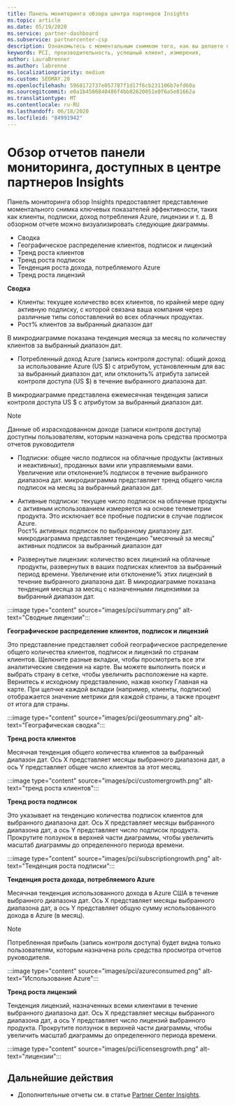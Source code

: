 ```yaml
---
title: Панель мониторинга обзора центра партнеров Insights
ms.topic: article
ms.date: 05/19/2020
ms.service: partner-dashboard
ms.subservice: partnercenter-csp
description: Ознакомьтесь с моментальным снимком того, как вы делаете продажи и развертывание, рост клиентов и рост дохода с помощью лицензий, подписок и потребления Azure.
keywords: PCI, производительность, успешный клиент, измерения,
author: LauraBrenner
ms.author: labrenne
ms.localizationpriority: medium
ms.custom: SEOMAY.20
ms.openlocfilehash: 5968172737e057787f1d17f6cb231106b7efd60a
ms.sourcegitcommit: e0a1b4506840486f4bb82620051e0f6a5e81662a
ms.translationtype: MT
ms.contentlocale: ru-RU
ms.lasthandoff: 06/18/2020
ms.locfileid: "84991942"
---
```

# <a name="overview-dashboard-reports-available-in-partner-center-insights"></a>Обзор отчетов панели мониторинга, доступных в центре партнеров Insights
 
Панель мониторинга обзор Insights предоставляет представление моментального снимка ключевых показателей эффективности, таких как клиенты, подписки, доход потребления Azure, лицензии и т. д. В обзорном отчете можно визуализировать следующие диаграммы. 

- Сводка  
- Географическое распределение клиентов, подписок и лицензий  
- Тренд роста клиентов 
- Тренд роста подписок 
- Тенденция роста дохода, потребляемого Azure 
- Тренд роста лицензий 

**Сводка**

- Клиенты: текущее количество всех клиентов, по крайней мере одну активную подписку, с которой связана ваша компания через различные типы сопоставлений во всех облачных продуктах. 
- Рост% клиентов за выбранный диапазон дат 

В микродиаграмме показана тенденция месяца за месяц по количеству клиентов за выбранный диапазон дат. 

 
- Потребленный доход Azure (запись контроля доступа): общий доход за использование Azure (US $) с атрибутом, установленным для вас за выбранный диапазон дат, или отклонить% атрибута записей контроля доступа (US $) в течение выбранного диапазона дат.

В микродиаграмме представлена ежемесячная тенденция записи контроля доступа US $ с атрибутом за выбранный диапазон дат. 
>[!Note] 
>Данные об израсходованном доходе (записи контроля доступа) доступны пользователям, которым назначена роль средства просмотра отчетов руководителя 
 
- Подписки: общее число подписок на облачные продукты (активных и неактивных), проданных вами или управляемыми вами.  
Увеличение или отклонение% подписок в течение выбранного диапазона дат. микродиаграмма представляет тренд общего числа подписок на месяц за выбранный диапазон дат. 
 
- Активные подписки: текущее число подписок на облачные продукты с активным использованием измеряется на основе телеметрии продукта. Это исключает все пробные подписки в случае подписок Azure.  
Рост% активных подписок по выбранному диапазону дат. микродиаграмма представляет тенденцию "месячный за месяц" активных подписок за выбранный диапазон дат 
 
- Развернутые лицензии: количество всех лицензий на облачные продукты, развернутых в ваших подписках клиентов за выбранный период времени. Увеличение или отклонение% этих лицензий в течение выбранного диапазона дат. В микродиаграмме показана тенденция месяца за месяц с назначенными лицензиями за выбранный диапазон дат.

:::image type="content" source="images/pci/summary.png" alt-text="Сводные лицензии":::

**Географическое распределение клиентов, подписок и лицензий** 

Это представление представляет собой географическое распределение общего количества клиентов, подписок и лицензий по странам клиентов. Щелкните разные вкладки, чтобы просмотреть все эти аналитические сведения на карте. Вы можете выполнить поиск и выбрать страну в сетке, чтобы увеличить расположение на карте. Вернитесь к исходному представлению, нажав кнопку Главная на карте. При щелчке каждой вкладки (например, клиенты, подписки) отображается значение метрики для каждой страны, а также процент от итога для страны.  

:::image type="content" source="images/pci/geosummary.png" alt-text="Географическая сводка":::

**Тренд роста клиентов**

Месячная тенденция общего количества клиентов за выбранный диапазон дат. Ось X представляет месяцы выбранного диапазона дат, а ось Y представляет общее число клиентов за этот месяц. 

:::image type="content" source="images/pci/customergrowth.png" alt-text="тренд роста клиентов":::

**Тренд роста подписок**

Это указывает на тенденцию количества подписок клиентов для выбранного диапазона дат. Ось X представляет месяцы выбранного диапазона дат, а ось Y представляет число подписок продукта. Прокрутите ползунок в верхней части диаграммы, чтобы увеличить масштаб диаграммы до определенного периода времени. 

:::image type="content" source="images/pci/subscriptiongrowth.png" alt-text="Тенденция роста подписки":::

**Тенденция роста дохода, потребляемого Azure**

Месячная тенденция использованного дохода в Azure США в течение выбранного диапазона дат. Ось X представляет месяцы выбранного диапазона дат, а ось Y представляет общую сумму использованного дохода в Azure (в месяц).
   
>[!Note] 
>Потребленная прибыль (запись контроля доступа) будет видна только пользователям, которым назначена роль средства просмотра отчетов руководителя. 

:::image type="content" source="images/pci/azureconsumed.png" alt-text="Использование Azure":::

**Тренд роста лицензий**
 
Тенденция лицензий, назначенных всеми клиентами в течение выбранного диапазона дат. Ось X представляет месяцы выбранного диапазона дат, а ось Y представляет число лицензий выбранного продукта. Прокрутите ползунок в верхней части диаграммы, чтобы увеличить масштаб диаграммы до определенного периода времени.  

:::image type="content" source="images/pci/licensesgrowth.png" alt-text="лицензии":::

## <a name="next-steps"></a>Дальнейшие действия

- Дополнительные отчеты см. в статье [Partner Center Insights](partner-center-insights.md).
